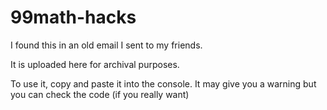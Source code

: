 # 99math-hacks

I found this in an old email I sent to my friends.

It is uploaded here for archival purposes.

To use it, copy and paste it into the console. It may give you a warning but you can check the code (if you really want)
